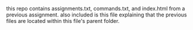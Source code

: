 this repo contains assignments.txt, commands.txt, and index.html from a previous assignment. also included is this file explaining that the previous files are located within this file's parent folder.
